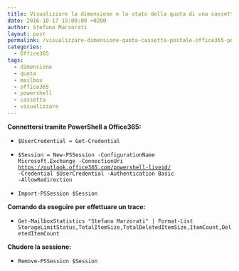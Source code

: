 ```yaml
---
title: Visualizzare la dimensione e lo stato della quota di una cassetta postale su Office 365
date: 2016-10-17 15:00:00 +0200
author: Stefano Marzorati
layout: post
permalink: /visualizzare-dimensione-quota-cassetta-postale-office365-powershell/
categories:
  - Office365
tags:
  - dimensione
  - quota
  - mailbox
  - office365
  - powershell
  - cassetta
  - visualizzare
---
```

**Connettersi tramite PowerShell a Office365:**   

* <code>$UserCredential = Get-Credential</code>

* <code>$Session = New-PSSession -ConfigurationName Microsoft.Exchange -ConnectionUri https://outlook.office365.com/powershell-liveid/ -Credential $UserCredential -Authentication Basic -AllowRedirection</code>

* <code>Import-PSSession $Session</code>

**Comando da eseguire per effettuare un trace:**   

* <code>Get-MailboxStatistics "Stefano Marzorati" | Format-List StorageLimitStatus,TotalItemSize,TotalDeletedItemSize,ItemCount,DeletedItemCount</code>   

**Chudere la sessione:**   

* <code>Remove-PSSession $Session</code>